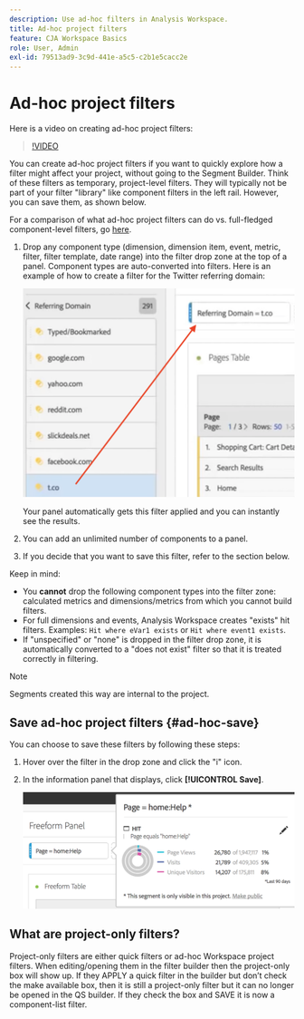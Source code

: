 ```yaml
---
description: Use ad-hoc filters in Analysis Workspace.
title: Ad-hoc project filters
feature: CJA Workspace Basics
role: User, Admin
exl-id: 79513ad9-3c9d-441e-a5c5-c2b1e5cacc2e
---
```

# Ad-hoc project filters

Here is a video on creating ad-hoc project filters:

>[!VIDEO](https://video.tv.adobe.com/v/23978/?quality=12)

You can create ad-hoc project filters if you want to quickly explore how a filter might affect your project, without going to the Segment Builder. Think of these filters as temporary, project-level filters. They will typically not be part of your filter "library" like component filters in the left rail. However, you can save them, as shown below.

For a comparison of what ad-hoc project filters can do vs. full-fledged component-level filters, go [here](/help/components/filters/filters-overview.md).

1. Drop any component type (dimension, dimension item, event, metric, filter, filter template, date range) into the filter drop zone at the top of a panel. Component types are auto-converted into filters. 
   Here is an example of how to create a filter for the Twitter referring domain:

   ![](assets/ad-hoc1.png)

   Your panel automatically gets this filter applied and you can instantly see the results. 

1. You can add an unlimited number of components to a panel.
1. If you decide that you want to save this filter, refer to the section below.

Keep in mind:

* You **cannot** drop the following component types into the filter zone: calculated metrics and dimensions/metrics from which you cannot build filters.
* For full dimensions and events, Analysis Workspace creates "exists" hit filters. Examples: `Hit where eVar1 exists` or `Hit where event1 exists`.
* If "unspecified" or "none" is dropped in the filter drop zone, it is automatically converted to a "does not exist" filter so that it is treated correctly in filtering.

>[!NOTE]
>
>Segments created this way are internal to the project.

## Save ad-hoc project filters {#ad-hoc-save}

You can choose to save these filters by following these steps:

1. Hover over the filter in the drop zone and click the "i" icon.
1. In the information panel that displays, click **[!UICONTROL Save]**.

   ![](assets/segment-info.png)

## What are project-only filters?

Project-only filters are either quick filters or ad-hoc Workspace project filters. When editing/opening them in the filter builder then the project-only box will show up. If they APPLY a quick filter in the builder but don’t check the make available box, then it is still a project-only filter but it can no longer be opened in the QS builder. If they check the box and SAVE it is now a component-list filter.
